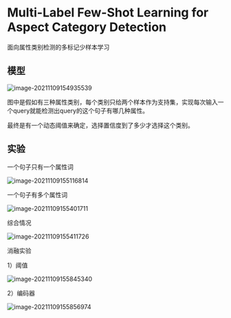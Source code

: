# Multi-Label Few-Shot Learning for Aspect Category Detection  

面向属性类别检测的多标记少样本学习



## 模型

![image-20211109154935539](C:\Users\Admin\AppData\Roaming\Typora\typora-user-images\image-20211109154935539.png)

图中是假如有三种属性类别，每个类别只给两个样本作为支持集，实现每次输入一个query就能检测出query的这个句子有哪几种属性。



最终是有一个动态阈值来确定，选择置信度到了多少才选择这个类别。

## 实验

一个句子只有一个属性词

![image-20211109155116814](C:\Users\Admin\AppData\Roaming\Typora\typora-user-images\image-20211109155116814.png)

一个句子有多个属性词

![image-20211109155401711](C:\Users\Admin\AppData\Roaming\Typora\typora-user-images\image-20211109155401711.png)

综合情况

![image-20211109155411726](C:\Users\Admin\AppData\Roaming\Typora\typora-user-images\image-20211109155411726.png)

消融实验

1）阈值

![image-20211109155845340](C:\Users\Admin\AppData\Roaming\Typora\typora-user-images\image-20211109155845340.png)



2）编码器

![image-20211109155856974](C:\Users\Admin\AppData\Roaming\Typora\typora-user-images\image-20211109155856974.png)